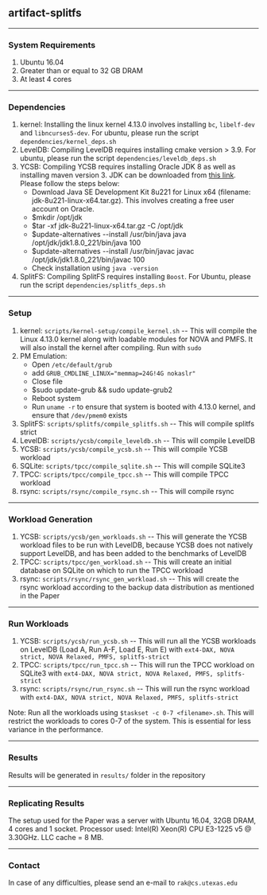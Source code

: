 ## artifact-splitfs

---

### System Requirements

1. Ubuntu 16.04
2. Greater than or equal to 32 GB DRAM
3. At least 4 cores

---

### Dependencies

1. kernel: Installing the linux kernel 4.13.0 involves installing `bc`, `libelf-dev` and `libncurses5-dev`. For ubuntu, please run the script `dependencies/kernel_deps.sh`
2. LevelDB: Compiling LevelDB requires installing cmake version > 3.9. For ubuntu, please run the script `dependencies/leveldb_deps.sh`
3. YCSB: Compiling YCSB requires installing Oracle JDK 8 as well as installing maven version 3. JDK can be downloaded from [this link](https://www.oracle.com/technetwork/java/javase/downloads/jdk8-downloads-2133151.html). Please follow the steps below:
    * Download Java SE Development Kit 8u221 for Linux x64 (filename: jdk-8u221-linux-x64.tar.gz). This involves creating a free user account on Oracle.
    * $mkdir /opt/jdk
    * $tar -xf jdk-8u221-linux-x64.tar.gz -C /opt/jdk
    * $update-alternatives --install /usr/bin/java java /opt/jdk/jdk1.8.0_221/bin/java 100
    * $update-alternatives --install /usr/bin/javac javac /opt/jdk/jdk1.8.0_221/bin/javac 100
    * Check installation using `java -version`
4. SplitFS: Compiling SplitFS requires installing `Boost`. For Ubuntu, please run the script `dependencies/splitfs_deps.sh`

---

### Setup

1. kernel: `scripts/kernel-setup/compile_kernel.sh` -- This will compile the Linux 4.13.0 kernel along with loadable modules for NOVA and PMFS. It will also install the kernel after compiling. Run with `sudo` 
2. PM Emulation: 
    * Open `/etc/default/grub`
    * add `GRUB_CMDLINE_LINUX="memmap=24G!4G nokaslr"`
    * Close file
    * $sudo update-grub && sudo update-grub2
    * Reboot system
    * Run `uname -r` to ensure that system is booted with 4.13.0 kernel, and ensure that `/dev/pmem0` exists
3. SplitFS: `scripts/splitfs/compile_splitfs.sh` -- This will compile splitfs strict
4. LevelDB: `scripts/ycsb/compile_leveldb.sh` -- This will compile LevelDB
5. YCSB: `scripts/ycsb/compile_ycsb.sh` -- This will compile YCSB workload
6. SQLite: `scripts/tpcc/compile_sqlite.sh` -- This will compile SQLite3
7. TPCC: `scripts/tpcc/compile_tpcc.sh` -- This will compile TPCC workload
8. rsync: `scripts/rsync/compile_rsync.sh` -- This will compile rsync

---

### Workload Generation

1. YCSB: `scripts/ycsb/gen_workloads.sh` -- This will generate the YCSB workload files to be run with LevelDB, because YCSB does not natively support LevelDB, and has been added to the benchmarks of LevelDB
2. TPCC: `scripts/tpcc/gen_workload.sh` -- This will create an initial database on SQLite on which to run the TPCC workload
3. rsync: `scripts/rsync/rsync_gen_workload.sh` -- This will create the rsync workload according to the backup data distribution as mentioned in the Paper

---

### Run Workloads

1. YCSB: `scripts/ycsb/run_ycsb.sh` -- This will run all the YCSB workloads on LevelDB (Load A, Run A-F, Load E, Run E) with `ext4-DAX, NOVA strict, NOVA Relaxed, PMFS, splitfs-strict` 
2. TPCC: `scripts/tpcc/run_tpcc.sh` -- This will run the TPCC workload on SQLite3 with `ext4-DAX, NOVA strict, NOVA Relaxed, PMFS, splitfs-strict`
3. rsync: `scripts/rsync/run_rsync.sh` -- This will run the rsync workload with `ext4-DAX, NOVA strict, NOVA Relaxed, PMFS, splitfs-strict`

Note: Run all the workloads using `$taskset -c 0-7 <filename>.sh`. This will restrict the workloads to cores 0-7 of the system. This is essential for less variance in the performance. 


---

### Results

Results will be generated in `results/` folder in the repository

---

### Replicating Results

The setup used for the Paper was a server with Ubuntu 16.04, 32GB DRAM, 4 cores and 1 socket. Processor used: Intel(R) Xeon(R) CPU E3-1225 v5 @ 3.30GHz. LLC cache = 8 MB.

---

### Contact

In case of any difficulties, please send an e-mail to `rak@cs.utexas.edu`
